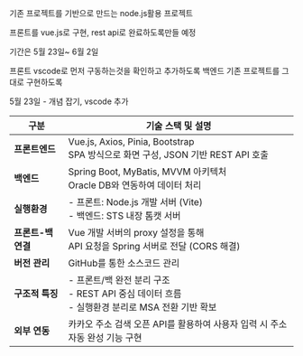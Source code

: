 기존 프로젝트를 기반으로 만드는 node.js활용 프로젝트

프론트를 vue.js로 구현, rest api로 완료하도록만들 예정

기간은 5월 23일~ 6월 2일

프론트 vscode로 먼저 구동하는것을 확인하고 추가하도록
백엔드 기존 프로젝트를 그대로 구현하도록 

5월 23일 - 개념 잡기, vscode 추가 


| 구분           | 기술 스택 및 설명                                                             |
| ------------ | ---------------------------------------------------------------------- |
| **프론트엔드**    | Vue.js, Axios, Pinia, Bootstrap<br>SPA 방식으로 화면 구성, JSON 기반 REST API 호출 |
| **백엔드**      | Spring Boot, MyBatis, MVVM 아키텍처<br>Oracle DB와 연동하여 데이터 처리              |
| **실행환경**     | - 프론트: Node.js 개발 서버 (Vite)<br> - 백엔드: STS 내장 톰캣 서버                    |
| **프론트-백 연결** | Vue 개발 서버의 proxy 설정을 통해<br>API 요청을 Spring 서버로 전달 (CORS 해결)             |
| **버전 관리**    | GitHub를 통한 소스코드 관리                                                     |
| **구조적 특징**   | - 프론트/백 완전 분리 구조<br> - REST API 중심 데이터 흐름<br> - 실행환경 분리로 MSA 전환 기반 확보  |
| **외부 연동** | 카카오 주소 검색 오픈 API를 활용하여 사용자 입력 시 주소 자동 완성 기능 구현 |
